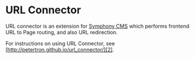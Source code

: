 # URL Connector

URL connector is an extension for [Symphony CMS][1] which performs frontend URL to Page routing, and also URL redirection.

For instructions on using URL Connector, see [http://petertron.github.io/url_connector/][2].

[1]: http://www.getsymphony.com
[2]: http://petertron.github.io/url_connector/